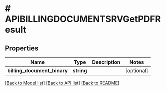 # # APIBILLINGDOCUMENTSRVGetPDFResult

## Properties

Name | Type | Description | Notes
------------ | ------------- | ------------- | -------------
**billing_document_binary** | **string** |  | [optional]

[[Back to Model list]](../../README.md#models) [[Back to API list]](../../README.md#endpoints) [[Back to README]](../../README.md)
